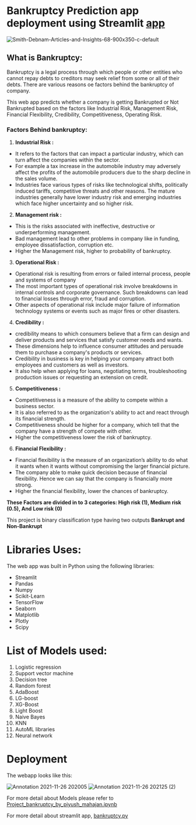 # Bankruptcy Prediction app deployment using Streamlit [app](https://share.streamlit.io/piyumaha12/bankruptcy-deployment/main/bankruptcy.py)
![Smith-Debnam-Articles-and-Insights-68-900x350-c-default](https://user-images.githubusercontent.com/71897685/149876757-aa4be791-5887-403e-82f0-923330694d13.png)

## What is Bankruptcy:
Bankruptcy is a legal process through which people or other entities who cannot repay debts to creditors may seek relief from some or all of their debts. 
There are various reasons  oe factors behind the bankruptcy of company. 

This web app predicts whether a company is getting Bankrupted or Not Bankrupted based on the factors like Industrial Risk, Management Risk, Financial Flexibility, Credibility, Competitiveness, Operating Risk.

### Factors Behind bankruptcy:
1. **Industrial Risk :**
- It refers to the factors that can impact a particular industry, which can turn affect the companies within the sector. 
- For example a tax increase in the automobile industry may adversely affect the profits of the automobile producers due to the sharp decline in the sales volume.  
- Industries face various types of risks like technological shifts, politically induced tariffs, competitive threats and other reasons.  The mature industries generally have lower industry risk and emerging industries which face higher uncertainty and so higher risk.
2. **Management risk :**
- This is the risks associated with ineffective, destructive or underperforming management.
- Bad management lead to other problems in company like in funding, employee dissatisfaction, corruption etc.
- Higher the Management risk, higher to probability of bankruptcy.
3. **Operational Risk :**
- Operational risk is resulting from errors or failed internal process, people and systems of company
- The most important types of operational risk involve breakdowns in internal controls and corporate governance. Such breakdowns can lead to financial losses through error, fraud and corruption.
- Other aspects of operational risk include major failure of information technology systems or events such as major fires or other disasters.
4. **Credibility :** 
- credibility means to which consumers believe that a firm can design and deliver products and services that satisfy customer needs and wants. 
- These dimensions help to influence consumer attitudes and persuade them to purchase a company's products or services.
- Credibility in business is key in helping your company attract both employees and customers as well as investors. 
- It also help when applying for loans, negotiating terms, troubleshooting production issues or requesting an extension on credit.
5. **Competitiveness :**
- Competitiveness is a measure of the ability to compete within a business sector. 
- It is also referred to as the organization's ability to act and react through its financial strength. 
- Competitiveness should be higher for a company,  which tell that the company have a strength of compete with other.
- Higher the competitiveness lower the risk of bankruptcy.
6. **Financial Flexibility :**
- Financial flexibility is the measure of an organization’s ability to do what it wants when it wants without compromising the larger financial picture. 
- The company able to make quick decision because of financial flexibility. Hence we can say that the company is financially more strong.
- Higher the financial flexibility, lower the chances of bankruptcy.

**These Factors are divided in to 3 categories: High risk (1), Medium risk (0.5), And Low risk (0)**

This project is binary classification type having two outputs **Bankrupt and Non-Bankrupt**

# Libraries Uses:
The web app was built in Python using the following libraries:

- Streamlit
- Pandas
- Numpy
- Scikit-Learn
- TensorFlow
- Seaborn
- Matplotlib
- Plotly
- Scipy

# List of Models used:
1. Logistic regression
2. Support vector machine
3. Decision tree
4. Random forest
5. AdaBoost
6. LG-boost
7. XG-Boost
8. Light Boost
9. Naive Bayes
10. KNN
11. AutoML libraries
12. Neural network

# Deployment

The webapp looks like this: 

![Annotation 2021-11-26 202005](https://user-images.githubusercontent.com/71897685/149886923-98560c83-e8c9-4d5e-9f00-bfae440cfc79.jpg)
![Annotation 2021-11-26 202125 (2)](https://user-images.githubusercontent.com/71897685/149887860-4b1cc553-27db-4c07-b923-b1f75756c23a.jpg)

For more detail about Models please refer to [Project_bankruptcy_by_piyush_mahajan.ipynb](https://github.com/piyumaha12/BankRuptcy_prediction/blob/b2b8d594a069a68a341522c1cee8277eb7c60200/Project_bankruptcy_by_piyush_mahajan.ipynb)

For more detail about streamlit app, [bankruptcy.py](https://github.com/piyumaha12/BankRuptcy_prediction/blob/b2b8d594a069a68a341522c1cee8277eb7c60200/bankruptcy.py)
